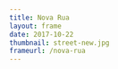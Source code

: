 ```yaml
---
title: Nova Rua
layout: frame
date: 2017-10-22
thumbnail: street-new.jpg
frameurl: /nova-rua
---
```

